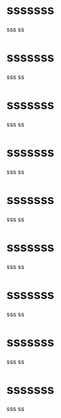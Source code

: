 # sssssss
sss
ss
# sssssss
sss
ss
# sssssss
sss
ss
# sssssss
sss
ss
# sssssss
sss
ss
# sssssss
sss
ss
# sssssss
sss
ss
# sssssss
sss
ss
# sssssss
sss
ss
